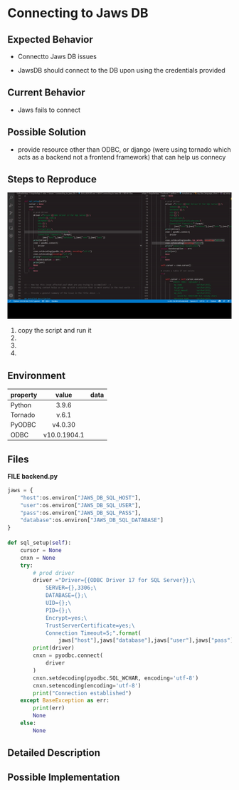 
<!--- Provide a general summary of the issue in the Title above -->
# Connecting to Jaws DB 
## Expected Behavior

* Connectto Jaws DB issues
<!--- Tell us what should happen -->
* JawsDB should connect to the DB upon using the credentials provided


## Current Behavior
* Jaws fails to connect
<!--- Tell us what happens instead of the expected behavior -->

## Possible Solution
* provide resource other than ODBC, or django (were using tornado which acts as a backend not a frontend framework) that can help us connecy



<!--- Not obligatory, but suggest a fix/reason for the bug, -->

## Steps to Reproduce
![](./reproduce_steps.gif)
<!--- Provide a link to a live example, or an unambiguous set of steps to -->
<!--- reproduce this bug. Include code to reproduce, if relevant -->
1. copy the script and run it 
2.
3.
4.

## Environment
|property|value|data|
|:------|:------:|------|
|Python| 3.9.6||
|Tornado|v.6.1||
|PyODBC|v4.0.30||
|ODBC|v10.0.1904.1||


## Files
<!-- paste snippets as well as upload files -->
__FILE backend.py__
```py
jaws = {
    "host":os.environ["JAWS_DB_SQL_HOST"],
    "user":os.environ["JAWS_DB_SQL_USER"],
    "pass":os.environ["JAWS_DB_SQL_PASS"],
    "database":os.environ["JAWS_DB_SQL_DATABASE"]
}

def sql_setup(self):
    cursor = None
    cnxn = None
    try:
        # prod driver
        driver ="Driver={{ODBC Driver 17 for SQL Server}};\
            SERVER={},3306;\
            DATABASE={};\
            UID={};\
            PID={};\
            Encrypt=yes;\
            TrustServerCertificate=yes;\
            Connection Timeout=5;".format(
                jaws["host"],jaws["database"],jaws["user"],jaws["pass"])
        print(driver)
        cnxn = pyodbc.connect(
            driver
        )
        cnxn.setdecoding(pyodbc.SQL_WCHAR, encoding='utf-8')
        cnxn.setencoding(encoding='utf-8')
        print("Connection established")
    except BaseException as err:
        print(err)
        None
    else:
        None 
```



<!--- How has this issue affected you? What are you trying to accomplish? -->
<!--- Providing context helps us come up with a solution that is most useful in the real world -->

<!--- Provide a general summary of the issue in the Title above -->

## Detailed Description
<!--- Provide a detailed description of the change or addition you are proposing -->

## Possible Implementation
<!--- Not obligatory, but suggest an idea for implementing addition or change -->
